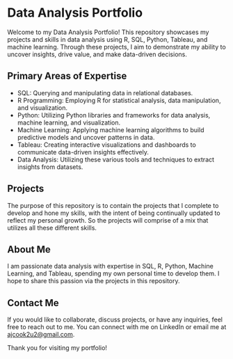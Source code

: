# Data Analysis Portfolio

Welcome to my Data Analysis Portfolio! This repository showcases my projects and skills in data analysis using R, SQL, Python, Tableau, and machine learning. Through these projects, I aim to demonstrate my ability to uncover insights, drive value, and make data-driven decisions.

## Primary Areas of Expertise

- SQL: Querying and manipulating data in relational databases.
- R Programming: Employing R for statistical analysis, data manipulation, and visualization.
- Python: Utilizing Python libraries and frameworks for data analysis, machine learning, and visualization.
- Machine Learning: Applying machine learning algorithms to build predictive models and uncover patterns in data.
- Tableau: Creating interactive visualizations and dashboards to communicate data-driven insights effectively.
- Data Analysis: Utilizing these various tools and techniques to extract insights from datasets.

## Projects

The purpose of this repository is to contain the projects that I complete to develop and hone my skills, with the intent of being continually updated to reflect my personal growth. So the projects will comprise of a mix that utilizes all these different skills. 

## About Me

I am passionate data analysis with expertise in SQL, R, Python, Machine Learning, and Tableau, spending my own personal time to develop them. I hope to share this passion via the projects in this repository.

## Contact Me

If you would like to collaborate, discuss projects, or have any inquiries, feel free to reach out to me. You can connect with me on LinkedIn or email me at ajcook2u2@gmail.com.

Thank you for visiting my portfolio!
